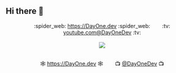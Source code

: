 ## Hi there 👋

<!--

**Here are some ideas to get you started:**

🙋‍♀️ A short introduction - what is your organization all about?
🌈 Contribution guidelines - how can the community get involved?
👩‍💻 Useful resources - where can the community find your docs? Is there anything else the community should know?
🍿 Fun facts - what does your team eat for breakfast?
🧙 Remember, you can do mighty things with the power of [Markdown](https://docs.github.com/github/writing-on-github/getting-started-with-writing-and-formatting-on-github/basic-writing-and-formatting-syntax)
https://github.com/ikatyang/emoji-cheat-sheet/blob/master/README.md
-->
<div align="center">
:spider_web: <a href="https://DayOne.dev" target="_new">https://DayOne.dev</a> :spider_web:
&nbsp;&nbsp;&nbsp;&nbsp;&nbsp;&nbsp;
:tv: <a href="https://youtube.com/@DayOneDev" target="_new">youtube.com@DayOneDev</a> :tv:
<br/> <br/>
  
<a href="https://DayOne.dev" target="_new">
  <img align="center" src="https://avatars.githubusercontent.com/u/142708156" />
</a>
<br/><br/>

:spider_web: <a href="https://DayOne.dev" target="_new">https://DayOne.dev</a> :spider_web:
&nbsp;&nbsp;&nbsp;&nbsp;&nbsp;&nbsp;
:tv: <a href="https://youtube.com/@DayOneDev" target="_new">@DayOneDev</a> :tv:
<br/>

<br/>

</div>
<br/><br/><br/><br/>
